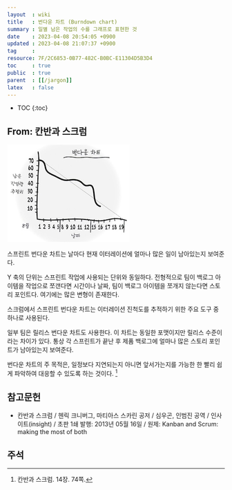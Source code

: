 ```yaml
---
layout  : wiki
title   : 번다운 차트 (Burndown chart)
summary : 일별 남은 작업의 수를 그래프로 표현한 것
date    : 2023-04-08 20:54:05 +0900
updated : 2023-04-08 21:07:37 +0900
tag     : 
resource: 7F/2C6853-0B77-482C-B0BC-E11304D5B3D4
toc     : true
public  : true
parent  : [[/jargon]]
latex   : false
---
```

* TOC
{:toc}

## From: 칸반과 스크럼

>
![번다운 차트의 예]( /resource/7F/2C6853-0B77-482C-B0BC-E11304D5B3D4/230720076-e3872ff5-9e04-43b0-b371-b01439828b27.png )
>
스프린트 번다운 차트는 날마다 현재 이터레이션에 얼마나 많은 일이 남아있는지 보여준다.
>
Y 축의 단위는 스프린트 작업에 사용되는 단위와 동일하다.
전형적으로 팀이 백로그 아이템을 작업으로 쪼갠다면 시간이나 날짜, 팀이 백로그 아이템을 쪼개지 않는다면 스토리 포인트다.
여기에는 많은 변형이 존재한다.
>
스크럼에서 스프린트 번다운 차트는 이터레이션 진척도를 추적하기 위한 주요 도구 중 하나로 사용된다.
>
일부 팀은 릴리스 번다운 차트도 사용한다.
이 차트는 동일한 포맷이지만 릴리스 수준이라는 차이가 있다.
통상 각 스프린트가 끝난 후 제품 백로그에 얼마나 많은 스토리 포인트가 남아있는지 보여준다.
>
번다운 차트의 주 목적은, 일정보다 지연되는지 아니면 앞서가는지를 가능한 한 빨리 쉽게 파악하여 대응할 수 있도록 하는 것이다.
[^kanban-scrum-73]

## 참고문헌

- 칸반과 스크럼 / 헨릭 크니버그, 마티아스 스카린 공저 / 심우곤, 인범진 공역 / 인사이트(insight) / 초판 1쇄 발행: 2013년 05월 16일 / 원제: Kanban and Scrum: making the most of both

## 주석

[^kanban-scrum-73]: 칸반과 스크럼. 14장. 74쪽.

